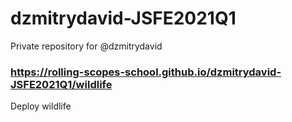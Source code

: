 # dzmitrydavid-JSFE2021Q1
Private repository for @dzmitrydavid

### https://rolling-scopes-school.github.io/dzmitrydavid-JSFE2021Q1/wildlife
Deploy wildlife

